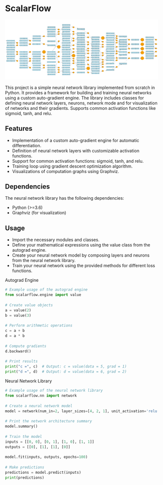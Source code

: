 # ScalarFlow

![nn_vizorg](vizorg.png)

This project is a simple neural network library implemented from scratch in Python. It provides a framework for building and training neural networks using a custom auto-gradient engine. The library includes classes for defining neural network layers, neurons, network mode and for visualization of networks and their gradients. Supports common activation functions like sigmoid, tanh, and relu.

## Features

- Implementation of a custom auto-gradient engine for automatic differentiation.
- Definition of neural network layers with customizable activation functions.
- Support for common activation functions: sigmoid, tanh, and relu.
- Training loop using gradient descent optimization algorithm.
- Visualizations of computation graphs using Graphviz.

## Dependencies
The neural network library has the following dependencies:

- Python (>=3.6)
- Graphviz (for visualization)

## Usage

- Import the necessary modules and classes.
- Define your mathematical expressions using the value class from the autograd engine.
- Create your neural network model by composing layers and neurons from the neural network library.
- Train your neural network using the provided methods for different loss functions.

Autograd Engine
```python
# Example usage of the autograd engine
from scalarflow.engine import value

# Create value objects
a = value(2)
b = value(3)

# Perform arithmetic operations
c = a + b
d = a * b

# Compute gradients
d.backward()

# Print results
print("c =", c)  # Output: c = value(data = 5, grad = 1)
print("d =", d)  # Output: d = value(data = 6, grad = 2)
```

Neural Network Library
```python
# Example usage of the neural network library
from scalarflow.nn import network

# Create a neural network model
model = network(num_in=2, layer_sizes=[4, 2, 1], unit_activation='relu')

# Print the network architecture summary
model.summary()

# Train the model
inputs = [[0, 0], [0, 1], [1, 0], [1, 1]]
outputs = [[0], [1], [1], [0]]

model.fit(inputs, outputs, epochs=100)

# Make predictions
predictions = model.predict(inputs)
print(predictions)
```
